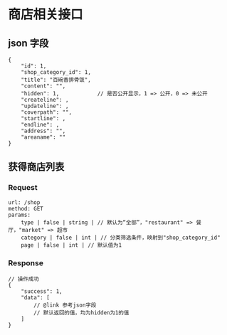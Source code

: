 # 商店相关接口

## json 字段

    {
        "id": 1,
        "shop_category_id": 1,
        "title": "百碗香排骨饭",
        "content": "",
        "hidden": 1,            // 是否公开显示，1 => 公开，0 => 未公开
        "createline": ,
        "updateline": ,
        "coverpath": "",
        "startline": ,
        "endline": ,
        "address": "",
        "areaname": ""
    }

## 获得商店列表

### Request

    url: /shop
    method: GET
    params:
        type | false | string | // 默认为“全部”，"restaurant" => 餐厅，"market" => 超市
        category | false | int | // 分类筛选条件，映射到"shop_category_id"
        page | false | int | // 默认值为1

### Response

    // 操作成功
    {
        "success": 1,
        "data": [
            // @link 参考json字段
            // 默认返回的值，均为hidden为1的值
        ]
    }